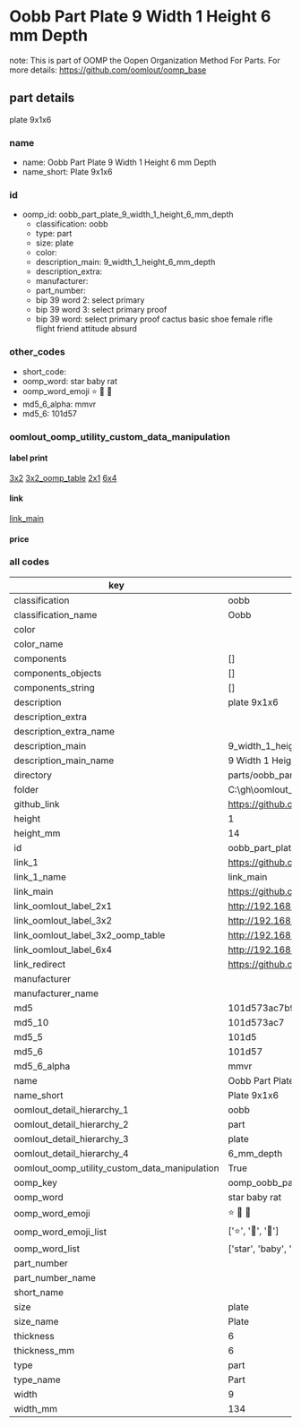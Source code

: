 # Oobb Part Plate 9 Width 1 Height 6 mm Depth  

note: This is part of OOMP the Oopen Organization Method For Parts. For more details: https://github.com/oomlout/oomp_base

##  part details
  



plate 9x1x6



### name
* name: Oobb Part Plate 9 Width 1 Height 6 mm Depth
* name_short: Plate 9x1x6 
### id
* oomp_id: oobb_part_plate_9_width_1_height_6_mm_depth
  * classification: oobb
  * type: part
  * size: plate
  * color: 
  * description_main: 9_width_1_height_6_mm_depth
  * description_extra: 
  * manufacturer: 
  * part_number: 
  * bip 39 word 2: select primary
  * bip 39 word 3: select primary proof
  * bip 39 word: select primary proof cactus basic shoe female rifle flight friend attitude absurd

### other_codes
* short_code: 
* oomp_word: star baby rat
* oomp_word_emoji :star: :baby: :rat:
* md5_6_alpha: mmvr
* md5_6: 101d57






### oomlout_oomp_utility_custom_data_manipulation
#### label print
[3x2](http://192.168.1.245:1112/?label=oomp%20mmvr)
[3x2_oomp_table](http://192.168.1.108:1112/?label=oomp%20mmvr)
[2x1](http://192.168.1.242:1112/?label=oomp%20mmvr)
[6x4](http://192.168.1.55:1112/?label=oomp%20mmvr)    

#### link

[link_main](https://github.com/oomlout/oomlout_oobb_version_4_generated_parts/tree/main/navigation_oomp/oobb/part/plate/9_width_1_height_6_mm_depth/part)                              

#### price







### all codes 
| key | value |  
| --- | --- |  
| classification | oobb |  
| classification_name | Oobb |  
| color |  |  
| color_name |  |  
| components | [] |  
| components_objects | [] |  
| components_string | [] |  
| description | plate 9x1x6 |  
| description_extra |  |  
| description_extra_name |  |  
| description_main | 9_width_1_height_6_mm_depth |  
| description_main_name | 9 Width 1 Height 6 mm Depth |  
| directory | parts/oobb_part_plate_9_width_1_height_6_mm_depth |  
| folder | C:\gh\oomlout_oobb_version_4_generated_parts\parts\oobb_part_plate_9_width_1_height_6_mm_depth |  
| github_link | https://github.com/oomlout/oomlout_oomp_part_src/tree/main/parts/oobb_part_plate_9_width_1_height_6_mm_depth |  
| height | 1 |  
| height_mm | 14 |  
| id | oobb_part_plate_9_width_1_height_6_mm_depth |  
| link_1 | https://github.com/oomlout/oomlout_oobb_version_4_generated_parts/tree/main/navigation_oomp/oobb/part/plate/9_width_1_height_6_mm_depth/part |  
| link_1_name | link_main |  
| link_main | https://github.com/oomlout/oomlout_oobb_version_4_generated_parts/tree/main/navigation_oomp/oobb/part/plate/9_width_1_height_6_mm_depth/part |  
| link_oomlout_label_2x1 | http://192.168.1.242:1112/?label=oomp%20mmvr |  
| link_oomlout_label_3x2 | http://192.168.1.245:1112/?label=oomp%20mmvr |  
| link_oomlout_label_3x2_oomp_table | http://192.168.1.108:1112/?label=oomp%20mmvr |  
| link_oomlout_label_6x4 | http://192.168.1.55:1112/?label=oomp%20mmvr |  
| link_redirect | https://github.com/oomlout/oomlout_oobb_version_4_generated_parts/tree/main/parts/oobb_plate_09_01_06 |  
| manufacturer |  |  
| manufacturer_name |  |  
| md5 | 101d573ac7b9aa9f1989820158aaae1a |  
| md5_10 | 101d573ac7 |  
| md5_5 | 101d5 |  
| md5_6 | 101d57 |  
| md5_6_alpha | mmvr |  
| name | Oobb Part Plate 9 Width 1 Height 6 mm Depth |  
| name_short | Plate 9x1x6  |  
| oomlout_detail_hierarchy_1 | oobb |  
| oomlout_detail_hierarchy_2 | part |  
| oomlout_detail_hierarchy_3 | plate |  
| oomlout_detail_hierarchy_4 | 6_mm_depth |  
| oomlout_oomp_utility_custom_data_manipulation | True |  
| oomp_key | oomp_oobb_part_plate_9_width_1_height_6_mm_depth |  
| oomp_word | star baby rat |  
| oomp_word_emoji | :star: :baby: :rat: |  
| oomp_word_emoji_list | [':star:', ':baby:', ':rat:'] |  
| oomp_word_list | ['star', 'baby', 'rat'] |  
| part_number |  |  
| part_number_name |  |  
| short_name |  |  
| size | plate |  
| size_name | Plate |  
| thickness | 6 |  
| thickness_mm | 6 |  
| type | part |  
| type_name | Part |  
| width | 9 |  
| width_mm | 134 |  
